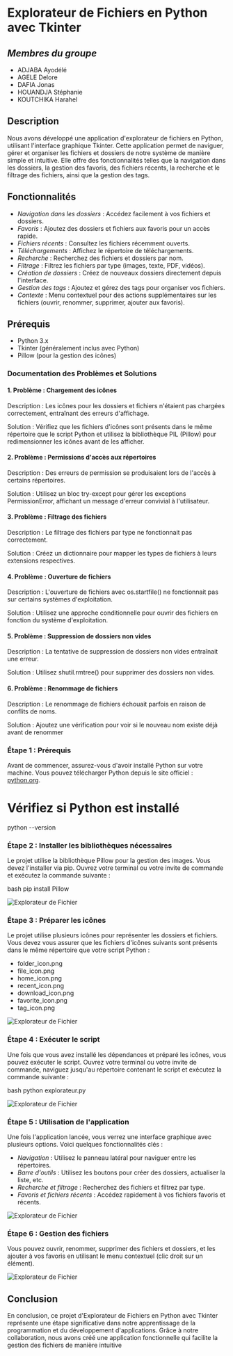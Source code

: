 # Explorateur de Fichiers en Python avec Tkinter

## *Membres du groupe*
- ADJABA Ayodélé
- AGELE Delore
- DAFIA Jonas
- HOUANDJA Stéphanie
- KOUTCHIKA Harahel

## Description
Nous avons développé une application d'explorateur de fichiers en Python, utilisant l'interface graphique Tkinter. Cette application permet de naviguer, gérer et organiser les fichiers et dossiers de notre système de manière simple et intuitive. Elle offre des fonctionnalités telles que la navigation dans les dossiers, la gestion des favoris, des fichiers récents, la recherche et le filtrage des fichiers, ainsi que la gestion des tags.

## Fonctionnalités
- *Navigation dans les dossiers* : Accédez facilement à vos fichiers et dossiers.
- *Favoris* : Ajoutez des dossiers et fichiers aux favoris pour un accès rapide.
- *Fichiers récents* : Consultez les fichiers récemment ouverts.
- *Téléchargements* : Affichez le répertoire de téléchargements.
- *Recherche* : Recherchez des fichiers et dossiers par nom.
- *Filtrage* : Filtrez les fichiers par type (images, texte, PDF, vidéos).
- *Création de dossiers* : Créez de nouveaux dossiers directement depuis l'interface.
- *Gestion des tags* : Ajoutez et gérez des tags pour organiser vos fichiers.
- *Contexte* : Menu contextuel pour des actions supplémentaires sur les fichiers (ouvrir, renommer, supprimer, ajouter aux favoris).

## Prérequis
- Python 3.x
- Tkinter (généralement inclus avec Python)
- Pillow (pour la gestion des icônes)

### Documentation des Problèmes et Solutions

#### 1. Problème : Chargement des icônes
Description : Les icônes pour les dossiers et fichiers n'étaient pas chargées correctement, entraînant des erreurs d'affichage.

Solution : Vérifiez que les fichiers d'icônes sont présents dans le même répertoire que le script Python et utilisez la bibliothèque PIL (Pillow) pour redimensionner les icônes avant de les afficher.

#### 2. Problème : Permissions d'accès aux répertoires
Description : Des erreurs de permission se produisaient lors de l'accès à certains répertoires.

Solution : Utilisez un bloc try-except pour gérer les exceptions PermissionError, affichant un message d'erreur convivial à l'utilisateur.

#### 3. Problème : Filtrage des fichiers
Description : Le filtrage des fichiers par type ne fonctionnait pas correctement.

Solution : Créez un dictionnaire pour mapper les types de fichiers à leurs extensions respectives.

#### 4. Problème : Ouverture de fichiers
Description : L'ouverture de fichiers avec os.startfile() ne fonctionnait pas sur certains systèmes d'exploitation.

Solution : Utilisez une approche conditionnelle pour ouvrir des fichiers en fonction du système d'exploitation.

#### 5. Problème : Suppression de dossiers non vides
Description : La tentative de suppression de dossiers non vides entraînait une erreur.

Solution : Utilisez shutil.rmtree() pour supprimer des dossiers non vides.

#### 6. Problème : Renommage de fichiers
Description : Le renommage de fichiers échouait parfois en raison de conflits de noms.

Solution : Ajoutez une vérification pour voir si le nouveau nom existe déjà avant de renommer

  ### Étape 1 : Prérequis

Avant de commencer, assurez-vous d'avoir installé Python sur votre machine. Vous pouvez télécharger Python depuis le site officiel : [python.org](https://www.python.org/downloads/).

# Vérifiez si Python est installé
python --version


### Étape 2 : Installer les bibliothèques nécessaires

Le projet utilise la bibliothèque Pillow pour la gestion des images. Vous devez l'installer via pip. Ouvrez votre terminal ou votre invite de commande et exécutez la commande suivante :

bash
pip install Pillow

![Explorateur de Fichier](assets/Screenshot1.png)

### Étape 3 : Préparer les icônes

Le projet utilise plusieurs icônes pour représenter les dossiers et fichiers. Vous devez vous assurer que les fichiers d'icônes suivants sont présents dans le même répertoire que votre script Python :

- folder_icon.png
- file_icon.png
- home_icon.png
- recent_icon.png
- download_icon.png
- favorite_icon.png
- tag_icon.png

![Explorateur de Fichier](assets/Screenshot2.png)

### Étape 4 : Exécuter le script

Une fois que vous avez installé les dépendances et préparé les icônes, vous pouvez exécuter le script. Ouvrez votre terminal ou votre invite de commande, naviguez jusqu'au répertoire contenant le script et exécutez la commande suivante :

bash
python explorateur.py

![Explorateur de Fichier](assets/Screenshot3.png)

### Étape 5 : Utilisation de l'application

Une fois l'application lancée, vous verrez une interface graphique avec plusieurs options. Voici quelques fonctionnalités clés :

- *Navigation* : Utilisez le panneau latéral pour naviguer entre les répertoires.
- *Barre d'outils* : Utilisez les boutons pour créer des dossiers, actualiser la liste, etc.
- *Recherche et filtrage* : Recherchez des fichiers et filtrez par type.
- *Favoris et fichiers récents* : Accédez rapidement à vos fichiers favoris et récents.

![Explorateur de Fichier](assets/Screenshot4.png)

### Étape 6 : Gestion des fichiers

Vous pouvez ouvrir, renommer, supprimer des fichiers et dossiers, et les ajouter à vos favoris en utilisant le menu contextuel (clic droit sur un élément).

![Explorateur de Fichier](assets/Screenshot5.png)

## Conclusion
En conclusion, ce projet d'Explorateur de Fichiers en Python avec Tkinter représente une étape significative dans notre apprentissage de la programmation et du développement d'applications. Grâce à notre collaboration, nous avons créé une application fonctionnelle qui facilite la gestion des fichiers de manière intuitive
